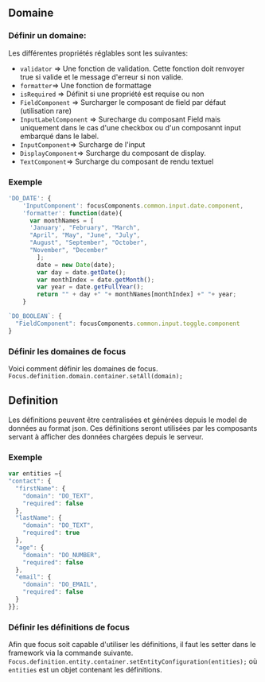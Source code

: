 ## Domaine

### Définir un domaine:

Les différentes propriétés réglables sont les suivantes:
- `validator` => Une fonction de validation. Cette fonction doit renvoyer true si valide et le message d'erreur si non valide.
- `formatter`=> Une fonction de formattage
- `isRequired` => Définit si une propriété est requise ou non
- `FieldComponent` => Surcharger le composant de field par défaut (utilisation rare)
- `InputLabelComponent` => Surecharge du composant Field mais uniquement dans le cas d'une checkbox ou d'un composannt input embarqué dans le label.
- `InputComponent`=> Surcharge de l'input
- `DisplayComponent`=> Surcharge du composant de display.
- `TextComponent`=> Surcharge du composant de rendu textuel

### Exemple

```javascript
'DO_DATE': {
    'InputComponent': focusComponents.common.input.date.component,
    'formatter': function(date){
      var monthNames = [
      'January', "February", "March",
      "April", "May", "June", "July",
      "August", "September", "October",
      "November", "December"
        ];
        date = new Date(date);
        var day = date.getDate();
        var monthIndex = date.getMonth();
        var year = date.getFullYear();
        return "" + day +" "+ monthNames[monthIndex] +" "+ year;
    }

`DO_BOOLEAN`: {
  "FieldComponent": focusComponents.common.input.toggle.component
}

```

### Définir les domaines de focus

Voici comment définir les domaines de focus.
`Focus.definition.domain.container.setAll(domain);`

## Definition

Les définitions peuvent être centralisées et générées depuis le model de données au format json.
Ces définitions seront utilisées par les composants servant à afficher des données chargées depuis le serveur.

### Exemple

```javascript
var entities ={
"contact": {
  "firstName": {
    "domain": "DO_TEXT",
    "required": false
  },
  "lastName": {
    "domain": "DO_TEXT",
    "required": true
  },
  "age": {
    "domain": "DO_NUMBER",
    "required": false
  },
  "email": {
    "domain": "DO_EMAIL",
    "required": false
  }
}};
```

### Définir les définitions de focus

Afin que focus soit capable d'utiliser les définitions, il faut les setter dans le framework via la commande suivante.
`Focus.definition.entity.container.setEntityConfiguration(entities);` où `entities` est un objet contenant les définitions.
